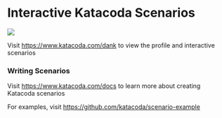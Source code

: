 # Interactive Katacoda Scenarios

[![](http://shields.katacoda.com/katacoda/dank/count.svg)](https://www.katacoda.com/dank "Get your profile on Katacoda.com")

Visit https://www.katacoda.com/dank to view the profile and interactive scenarios

### Writing Scenarios
Visit https://www.katacoda.com/docs to learn more about creating Katacoda scenarios

For examples, visit https://github.com/katacoda/scenario-example
